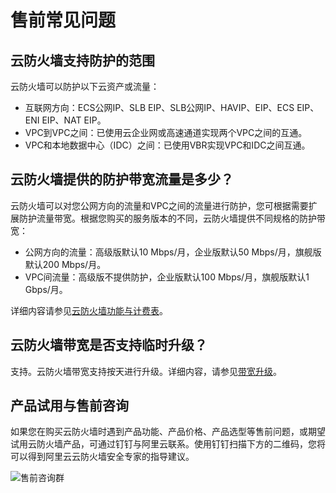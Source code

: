 # 售前常见问题

## 云防火墙支持防护的范围

云防火墙可以防护以下云资产或流量：

-   互联网方向：ECS公网IP、SLB EIP、SLB公网IP、HAVIP、EIP、ECS EIP、ENI EIP、NAT EIP。
-   VPC到VPC之间：已使用云企业网或高速通道实现两个VPC之间的互通。
-   VPC和本地数据中心（IDC）之间：已使用VBR实现VPC和IDC之间互通。

## 云防火墙提供的防护带宽流量是多少？

云防火墙可以对您公网方向的流量和VPC之间的流量进行防护，您可根据需要扩展防护流量带宽。根据您购买的服务版本的不同，云防火墙提供不同规格的防护带宽：

-   公网方向的流量：高级版默认10 Mbps/月，企业版默认50 Mbps/月，旗舰版默认200 Mbps/月。
-   VPC间流量：高级版不提供防护，企业版默认100 Mbps/月，旗舰版默认1 Gbps/月。

详细内容请参见[云防火墙功能与计费表](/cn.zh-CN/计费与开通服务/计费方式.md)。

## 云防火墙带宽是否支持临时升级？

支持。云防火墙带宽支持按天进行升级。详细内容，请参见[带宽升级](/cn.zh-CN/计费与开通服务/升级与变配.md)。

## 产品试用与售前咨询

如果您在购买云防火墙时遇到产品功能、产品价格、产品选型等售前问题，或期望试用云防火墙产品，可通过钉钉与阿里云联系。使用钉钉扫描下方的二维码，您将可以得到阿里云云防火墙安全专家的指导建议。

![售前咨询群](https://static-aliyun-doc.oss-accelerate.aliyuncs.com/assets/img/zh-CN/0432836161/p253528.png)

